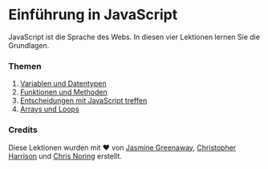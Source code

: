 # Einführung in JavaScript

JavaScript ist die Sprache des Webs. In diesen vier Lektionen lernen Sie die Grundlagen.

### Themen

1. [Variablen und Datentypen](1-Datentypen/README.md)
2. [Funktionen und Methoden](2-functions-methods/README.md)
3. [Entscheidungen mit JavaScript treffen](3-making-decisions/README.md)
4. [Arrays und Loops](4-arrays-loops/README.md)

### Credits

Diese Lektionen wurden mit ♥ ️von [Jasmine Greenaway](https://twitter.com/paladique), [Christopher Harrison](https://twitter.com/geektrainer) und [Chris Noring](https://twitter.com/chris_noring) erstellt.
